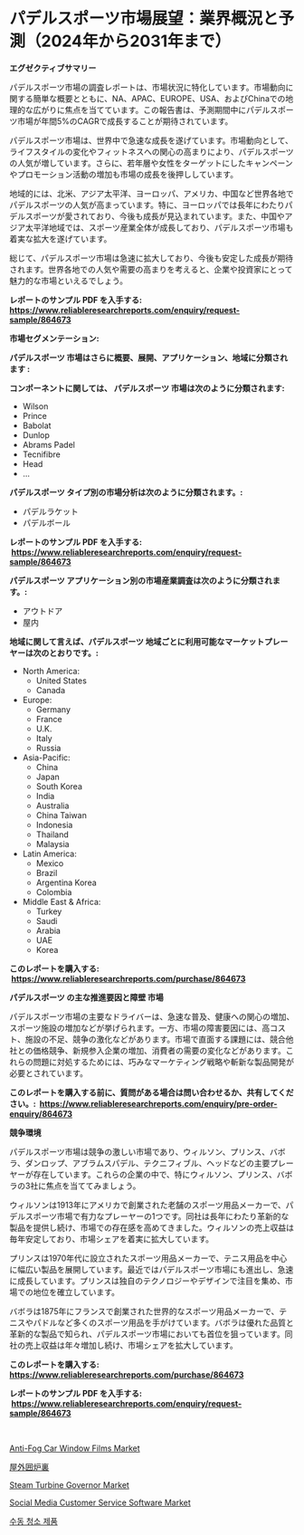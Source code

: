 <p><h1>パデルスポーツ市場展望：業界概況と予測（2024年から2031年まで）</h1></p><p><strong>エグゼクティブサマリー</strong></p>
<p><p>パデルスポーツ市場の調査レポートは、市場状況に特化しています。市場動向に関する簡単な概要とともに、NA、APAC、EUROPE、USA、およびChinaでの地理的な広がりに焦点を当てています。この報告書は、予測期間中にパデルスポーツ市場が年間5%のCAGRで成長することが期待されています。</p><p>パデルスポーツ市場は、世界中で急速な成長を遂げています。市場動向として、ライフスタイルの変化やフィットネスへの関心の高まりにより、パデルスポーツの人気が増しています。さらに、若年層や女性をターゲットにしたキャンペーンやプロモーション活動の増加も市場の成長を後押ししています。</p><p>地域的には、北米、アジア太平洋、ヨーロッパ、アメリカ、中国など世界各地でパデルスポーツの人気が高まっています。特に、ヨーロッパでは長年にわたりパデルスポーツが愛されており、今後も成長が見込まれています。また、中国やアジア太平洋地域では、スポーツ産業全体が成長しており、パデルスポーツ市場も着実な拡大を遂げています。</p><p>総じて、パデルスポーツ市場は急速に拡大しており、今後も安定した成長が期待されます。世界各地での人気や需要の高まりを考えると、企業や投資家にとって魅力的な市場といえるでしょう。</p></p>
<p><strong>レポートのサンプル PDF を入手する: <a href="https://www.reliableresearchreports.com/enquiry/request-sample/864673">https://www.reliableresearchreports.com/enquiry/request-sample/864673</a></strong></p>
<p><strong>市場セグメンテーション:</strong></p>
<p><strong> パデルスポーツ 市場はさらに概要、展開、アプリケーション、地域に分類されます :</strong></p>
<p><strong>コンポーネントに関しては、 パデルスポーツ 市場は次のように分類されます: &nbsp;</strong></p>
<p><ul><li>Wilson</li><li>Prince</li><li>Babolat</li><li>Dunlop</li><li>Abrams Padel</li><li>Tecnifibre</li><li>Head</li><li>...</li></ul></p>
<p><strong> パデルスポーツ タイプ別の市場分析は次のように分類されます。:</strong></p>
<p><ul><li>パデルラケット</li><li>パデルボール</li></ul></p>
<p><strong>レポートのサンプル PDF を入手する: &nbsp;<a href="https://www.reliableresearchreports.com/enquiry/request-sample/864673">https://www.reliableresearchreports.com/enquiry/request-sample/864673</a></strong></p>
<p><strong> パデルスポーツ アプリケーション別の市場産業調査は次のように分類されます。:</strong></p>
<p><ul><li>アウトドア</li><li>屋内</li></ul></p>
<p><strong>地域に関して言えば、パデルスポーツ 地域ごとに利用可能なマーケットプレーヤーは次のとおりです。:</strong></p>
<p><ul>
    <li>
        North America:
        <ul>
            <li>United States</li>
            <li>Canada</li>
        </ul>
    </li>
    <li>
        Europe:
        <ul>
            <li>Germany</li>
            <li>France</li>
            <li>U.K.</li>
            <li>Italy</li>
            <li>Russia</li>
        </ul>
    </li>
    <li>
        Asia-Pacific:
        <ul>
            <li>China</li>
            <li>Japan</li>
            <li>South Korea</li>
            <li>India</li>
            <li>Australia</li>
            <li>China Taiwan</li>
            <li>Indonesia</li>
            <li>Thailand</li>
            <li>Malaysia</li>
        </ul>
    </li>
    <li>
        Latin America:
        <ul>
            <li>Mexico</li>
            <li>Brazil</li>
            <li>Argentina Korea</li>
            <li>Colombia</li>
        </ul>
    </li>
    <li>
        Middle East & Africa:
        <ul>
            <li>Turkey</li>
            <li>Saudi</li>
            <li>Arabia</li>
            <li>UAE</li>
            <li>Korea</li>
        </ul>
    </li>
    </ul></p>
<p><strong>このレポートを購入する: &nbsp;<a href="https://www.reliableresearchreports.com/purchase/864673">https://www.reliableresearchreports.com/purchase/864673</a></strong></p>
<p><strong>パデルスポーツ の主な推進要因と障壁 市場</strong></p>
<p><p>パデルスポーツ市場の主要なドライバーは、急速な普及、健康への関心の増加、スポーツ施設の増加などが挙げられます。一方、市場の障害要因には、高コスト、施設の不足、競争の激化などがあります。市場で直面する課題には、競合他社との価格競争、新規参入企業の増加、消費者の需要の変化などがあります。これらの問題に対処するためには、巧みなマーケティング戦略や斬新な製品開発が必要とされています。</p></p>
<p><strong>このレポートを購入する前に、質問がある場合は問い合わせるか、共有してください。:&nbsp; <a href="https://www.reliableresearchreports.com/enquiry/pre-order-enquiry/864673">https://www.reliableresearchreports.com/enquiry/pre-order-enquiry/864673</a></strong></p>
<p><strong>競争環境</strong></p>
<p><p>パデルスポーツ市場は競争の激しい市場であり、ウィルソン、プリンス、バボラ、ダンロップ、アブラムスパデル、テクニフィブル、ヘッドなどの主要プレーヤーが存在しています。これらの企業の中で、特にウィルソン、プリンス、バボラの3社に焦点を当ててみましょう。</p><p>ウィルソンは1913年にアメリカで創業された老舗のスポーツ用品メーカーで、パデルスポーツ市場で有力なプレーヤーの1つです。同社は長年にわたり革新的な製品を提供し続け、市場での存在感を高めてきました。ウィルソンの売上収益は毎年安定しており、市場シェアを着実に拡大しています。</p><p>プリンスは1970年代に設立されたスポーツ用品メーカーで、テニス用品を中心に幅広い製品を展開しています。最近ではパデルスポーツ市場にも進出し、急速に成長しています。プリンスは独自のテクノロジーやデザインで注目を集め、市場での地位を確立しています。</p><p>バボラは1875年にフランスで創業された世界的なスポーツ用品メーカーで、テニスやパドルなど多くのスポーツ用品を手がけています。バボラは優れた品質と革新的な製品で知られ、パデルスポーツ市場においても首位を狙っています。同社の売上収益は年々増加し続け、市場シェアを拡大しています。</p></p>
<p><strong>このレポートを購入する: &nbsp; <a href="https://www.reliableresearchreports.com/purchase/864673">https://www.reliableresearchreports.com/purchase/864673</a></strong></p>
<p><strong>レポートのサンプル PDF を入手する: &nbsp;<a href="https://www.reliableresearchreports.com/enquiry/request-sample/864673">https://www.reliableresearchreports.com/enquiry/request-sample/864673</a></strong><strong></strong></p>
<p>&nbsp;</p>
<p><p><a href="https://meowing-canidae-761.notion.site/Anti-Fog-Car-Window-Films-Market-Provides-a-Comprehensive-Analysis-Including-a-Macro-Overview-of-the-27c424efd33b45c3a28e725dd3298f8a">Anti-Fog Car Window Films Market</a></p><p><a href="https://github.com/oqxogxyvqe90775/Market-Research-Report-List-1/blob/main/7810428187545.md">屋外囲炉裏</a></p><p><a href="https://github.com/gulaimolin/Market-Research-Report-List-3/blob/main/steam-turbine-governor-market.md">Steam Turbine Governor Market</a></p><p><a href="https://issuu.com/reportprime-2/docs/social-media-customer-service-software-market-size">Social Media Customer Service Software Market</a></p><p><a href="https://github.com/vs019sa3m8x/Market-Research-Report-List-1/blob/main/8616733187475.md">수동 청소 제품</a></p></p>